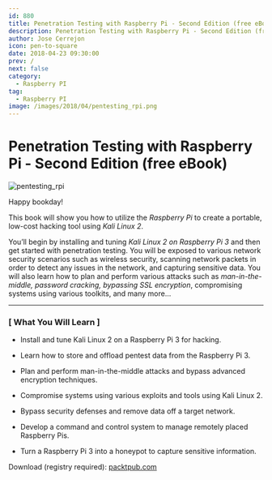 ```yaml
---
id: 880
title: Penetration Testing with Raspberry Pi - Second Edition (free eBook)
description: Penetration Testing with Raspberry Pi - Second Edition (free eBook)
author: Jose Cerrejon
icon: pen-to-square
date: 2018-04-23 09:30:00
prev: /
next: false
category:
  - Raspberry PI
tag:
  - Raspberry PI
image: /images/2018/04/pentesting_rpi.png
---
```


# Penetration Testing with Raspberry Pi - Second Edition (free eBook)

![pentesting_rpi](/images/2018/04/pentesting_rpi.png)

Happy bookday!

This book will show you how to utilize the *Raspberry Pi* to create a portable, low-cost hacking tool using *Kali Linux 2*.

You’ll begin by installing and tuning *Kali Linux 2 on Raspberry Pi 3* and then get started with penetration testing. You will be exposed to various network security scenarios such as wireless security, scanning network packets in order to detect any issues in the network, and capturing sensitive data. You will also learn how to plan and perform various attacks such as *man-in-the-middle, password cracking, bypassing SSL encryption*, compromising systems using various toolkits, and many more...

- - -
###  [ What You Will Learn ]

* Install and tune Kali Linux 2 on a Raspberry Pi 3 for hacking.

* Learn how to store and offload pentest data from the Raspberry Pi 3.

* Plan and perform man-in-the-middle attacks and bypass advanced encryption techniques.

* Compromise systems using various exploits and tools using Kali Linux 2.

* Bypass security defenses and remove data off a target network.

* Develop a command and control system to manage remotely placed Raspberry Pis.

* Turn a Raspberry Pi 3 into a honeypot to capture sensitive information.

Download (registry required): [packtpub.com](https://www.packtpub.com/packt/offers/free-learning)